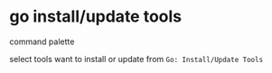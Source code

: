 
# go install/update  tools

command palette

select tools want to install or update from `Go: Install/Update Tools`
